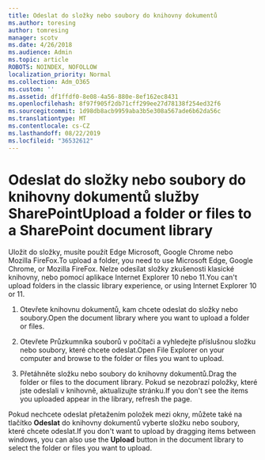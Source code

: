 ```yaml
---
title: Odeslat do složky nebo soubory do knihovny dokumentů
ms.author: toresing
author: tomresing
manager: scotv
ms.date: 4/26/2018
ms.audience: Admin
ms.topic: article
ROBOTS: NOINDEX, NOFOLLOW
localization_priority: Normal
ms.collection: Adm_O365
ms.custom: ''
ms.assetid: df1ffdf0-8e08-4a56-880e-8ef162ec8431
ms.openlocfilehash: 8f97f905f2db71cff299ee27d78138f254ed32f6
ms.sourcegitcommit: 1d98db8acb9959aba3b5e308a567ade6b62da56c
ms.translationtype: MT
ms.contentlocale: cs-CZ
ms.lasthandoff: 08/22/2019
ms.locfileid: "36532612"
---
```

# <a name="upload-a-folder-or-files-to-a-sharepoint-document-library"></a><span data-ttu-id="a55c3-102">Odeslat do složky nebo soubory do knihovny dokumentů služby SharePoint</span><span class="sxs-lookup"><span data-stu-id="a55c3-102">Upload a folder or files to a SharePoint document library</span></span>

<span data-ttu-id="a55c3-103">Uložit do složky, musíte použít Edge Microsoft, Google Chrome nebo Mozilla FireFox.</span><span class="sxs-lookup"><span data-stu-id="a55c3-103">To upload a folder, you need to use Microsoft Edge, Google Chrome, or Mozilla FireFox.</span></span> <span data-ttu-id="a55c3-104">Nelze odesílat složky zkušenosti klasické knihovny, nebo pomocí aplikace Internet Explorer 10 nebo 11.</span><span class="sxs-lookup"><span data-stu-id="a55c3-104">You can't upload folders in the classic library experience, or using Internet Explorer 10 or 11.</span></span>
  
1. <span data-ttu-id="a55c3-105">Otevřete knihovnu dokumentů, kam chcete odeslat do složky nebo soubory.</span><span class="sxs-lookup"><span data-stu-id="a55c3-105">Open the document library where you want to upload a folder or files.</span></span>
    
2. <span data-ttu-id="a55c3-106">Otevřete Průzkumníka souborů v počítači a vyhledejte příslušnou složku nebo soubory, které chcete odeslat.</span><span class="sxs-lookup"><span data-stu-id="a55c3-106">Open File Explorer on your computer and browse to the folder or files you want to upload.</span></span>
    
3. <span data-ttu-id="a55c3-107">Přetáhněte složku nebo soubory do knihovny dokumentů.</span><span class="sxs-lookup"><span data-stu-id="a55c3-107">Drag the folder or files to the document library.</span></span> <span data-ttu-id="a55c3-108">Pokud se nezobrazí položky, které jste odeslali v knihovně, aktualizujte stránku.</span><span class="sxs-lookup"><span data-stu-id="a55c3-108">If you don't see the items you uploaded appear in the library, refresh the page.</span></span> 
    
<span data-ttu-id="a55c3-109">Pokud nechcete odeslat přetažením položek mezi okny, můžete také na tlačítko **Odeslat** do knihovny dokumentů vyberte složku nebo soubory, které chcete odeslat.</span><span class="sxs-lookup"><span data-stu-id="a55c3-109">If you don't want to upload by dragging items between windows, you can also use the **Upload** button in the document library to select the folder or files you want to upload.</span></span> 
  

